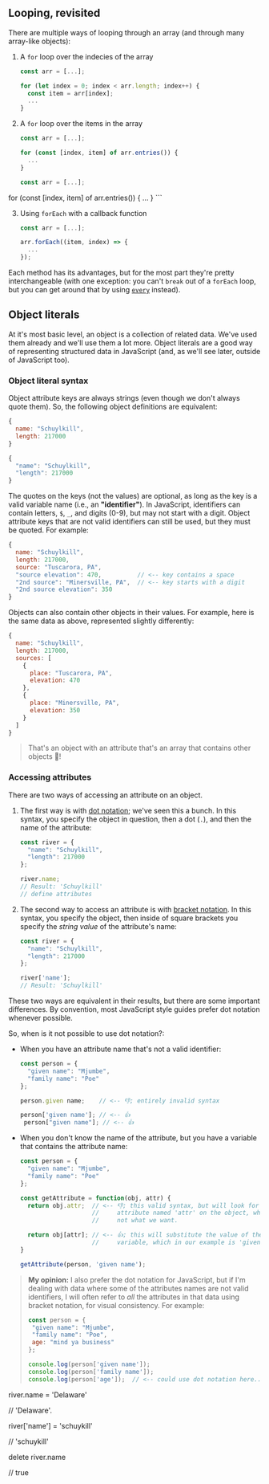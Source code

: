 ## Looping, revisited

There are multiple ways of looping through an array (and through many array-like objects):

1.  A `for` loop over the indecies of the array
    ```js
    const arr = [...];

    for (let index = 0; index < arr.length; index++) {
      const item = arr[index];
      ...
    }

    ```

2. A `for` loop over the items in the array
    ```js
    const arr = [...];

    for (const [index, item] of arr.entries()) {
      ...
    }

    const arr = [...];

for (const [index, item] of arr.entries()) {
  ...
}
    ```

3.  Using `forEach` with a callback function
    ```js
    const arr = [...];

    arr.forEach((item, index) => {
      ...
    });
    ```

Each method has its advantages, but for the most part they're pretty interchangeable (with one exception: you can't `break` out of a `forEach` loop, but you can get around that by using [`every`](https://developer.mozilla.org/en-US/docs/Web/JavaScript/Reference/Global_Objects/Array/every) instead).

## Object literals

At it's most basic level, an object is a collection of related data. We've used them already and we'll use them a lot more. Object literals are a good way of representing structured data in JavaScript (and, as we'll see later, outside of JavaScript too).

### Object literal syntax

Object attribute keys are always strings (even though we don't always quote them). So, the following object definitions are equivalent:

```js
{
  name: "Schuylkill",
  length: 217000
}
```

```js
{
  "name": "Schuylkill",
  "length": 217000
}
```

The quotes on the keys (not the values) are optional, as long as the key is a valid variable name (i.e., an **"identifier"**). In JavaScript, identifiers can contain letters, `$`, `_`, and digits (0-9), but may not start with a digit. Object attribute keys that are not valid identifiers can still be used, but they must be quoted. For example:

```js
{
  name: "Schuylkill",
  length: 217000,
  source: "Tuscarora, PA",
  "source elevation": 470,          // <-- key contains a space
  "2nd source": "Minersville, PA",  // <-- key starts with a digit
  "2nd source elevation": 350
}
```

Objects can also contain other objects in their values. For example, here is the same data as above, represented slightly differently:

```js
{
  name: "Schuylkill",
  length: 217000,
  sources: [
    {
      place: "Tuscarora, PA",
      elevation: 470
    },
    {
      place: "Minersville, PA",
      elevation: 350
    }
  ]
}
```

> That's an object with an attribute that's an array that contains other objects 🐢!

### Accessing attributes

There are two ways of accessing an attribute on an object.

1.  The first way is with [dot notation](https://developer.mozilla.org/en-US/docs/Learn/JavaScript/Objects/Basics#dot_notation); we've seen this a bunch. In this syntax, you specify the object in question, then a dot (`.`), and then the name of the attribute:

    ```js
    const river = {
      "name": "Schuylkill",
      "length": 217000
    };

    river.name;
    // Result: 'Schuylkill'
    // define attributes
    ```

2.  The second way to access an attribute is with [bracket notation](https://developer.mozilla.org/en-US/docs/Learn/JavaScript/Objects/Basics#bracket_notation). In this syntax, you specify the object, then inside of square brackets you specify the _string value_ of the attribute's name:

    ```js
    const river = {
      "name": "Schuylkill",
      "length": 217000
    };

    river['name'];
    // Result: 'Schuylkill'
    ```

These two ways are equivalent in their results, but there are some important differences. By convention, most JavaScript style guides prefer dot notation whenever possible.

So, when is it not possible to use dot notation?:

* When you have an attribute name that's not a valid identifier:
  ```js
  const person = {
    "given name": "Mjumbe",
    "family name": "Poe"
  };

  person.given name;    // <-- 👎; entirely invalid syntax

  person['given name']; // <-- 👍
   person["given name"]; // <-- 👍
  ```
* When you don't know the name of the attribute, but you have a variable that contains the attribute name:
  ```js
  const person = {
    "given name": "Mjumbe",
    "family name": "Poe"
  };

  const getAttribute = function(obj, attr) {
    return obj.attr;  // <-- 👎; this valid syntax, but will look for an
                      //     attribute named 'attr' on the object, which is
                      //     not what we want.

    return obj[attr]; // <-- 👍; this will substitute the value of the attr
                      //     variable, which in our example is 'given name'.
  }

  getAttribute(person, 'given name');
  ```

> **My opinion:** I also prefer the dot notation for JavaScript, but if I'm dealing with data where some of the attributes names are not valid identifiers, I will often refer to _all_ the attributes in that data using bracket notation, for visual consistency. For example:
>
> ```js
> const person = {
>  "given name": "Mjumbe",
>  "family name": "Poe",
>  age: "mind ya business"
> };
>
> console.log(person['given name']);
> console.log(person['family name']);
> console.log(person['age']);  // <-- could use dot notation here...


river.name = 'Delaware'

// 'Delaware'.

river['name'] = 'schuykill'

// 'schuykill'

delete river.name

// true

> ```
